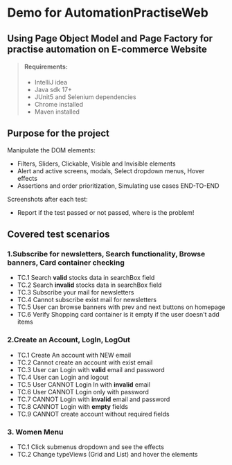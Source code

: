 # Demo for AutomationPractiseWeb

## Using Page Object Model and Page Factory for practise automation on E-commerce Website

> #### Requirements:
> - IntelliJ idea
> - Java sdk 17+
> - JUnit5 and Selenium dependencies
> - Chrome installed
> - Maven installed


## Purpose for the project

Manipulate the DOM elements:
- Filters, Sliders, Clickable, Visible and Invisible elements
- Alert and active screens, modals, Select dropdown menus, Hover effects
- Assertions and order prioritization, Simulating use cases END-TO-END

Screenshots after each test:
- Report if the test passed or not passed, where is the problem!

## Covered test scenarios

### 1.Subscribe for newsletters, Search functionality, Browse banners, Card container checking 
- TC.1 Search **valid** stocks data in searchBox field
- TC.2 Search **invalid** stocks data in searchBox field
- TC.3 Subscribe your mail for newsletters
- TC.4 Cannot subscribe exist mail for newsletters
- TC.5 User can browse banners with prev and next buttons on homepage
- TC.6 Verify Shopping card container is it empty if the user doesn't add items


### 2.Create an Account, LogIn, LogOut
- TC.1 Create An account with NEW email
- TC.2 Cannot create an account with exist email
- TC.3 User can Login with **valid** email and password
- TC.4 User can Login and logout 
- TC.5 User CANNOT Login In with **invalid** email
- TC.6 User CANNOT Login only with password
- TC.7 CANNOT Login with **invalid** email and password
- TC.8 CANNOT Login with **empty** fields
- TC.9 CANNOT create account without required fields

### 3. Women Menu
- TC.1 Click submenus dropdown and see the effects
- TC.2 Change typeViews (Grid and List) and hover the elements






